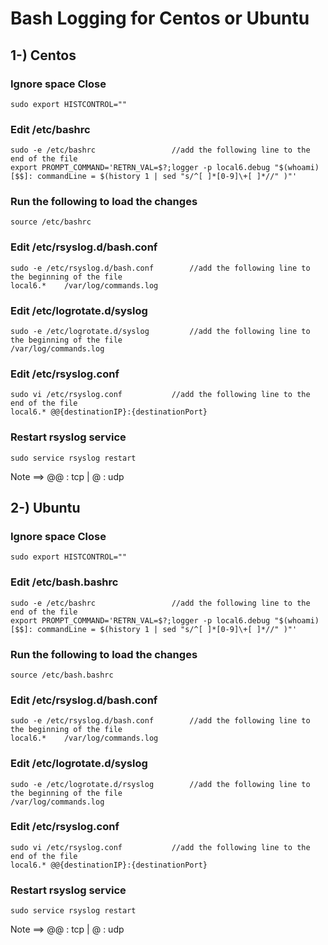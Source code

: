 # Bash Logging for Centos or Ubuntu

## 1-) Centos

### Ignore space Close

	sudo export HISTCONTROL=""

### Edit /etc/bashrc

	sudo -e /etc/bashrc    				//add the following line to the end of the file
	export PROMPT_COMMAND='RETRN_VAL=$?;logger -p local6.debug "$(whoami) [$$]: commandLine = $(history 1 | sed "s/^[ ]*[0-9]\+[ ]*//" )"'


### Run the following to load the changes

	source /etc/bashrc

### Edit /etc/rsyslog.d/bash.conf

	sudo -e /etc/rsyslog.d/bash.conf  		//add the following line to the beginning of the file
	local6.*    /var/log/commands.log

### Edit /etc/logrotate.d/syslog

	sudo -e /etc/logrotate.d/syslog 		//add the following line to the beginning of the file
	/var/log/commands.log

### Edit /etc/rsyslog.conf
	
	sudo vi /etc/rsyslog.conf			//add the following line to the end of the file
	local6.* @@{destinationIP}:{destinationPort}

### Restart rsyslog service

	sudo service rsyslog restart
	

Note ==> @@ : tcp | @ : udp 


## 2-) Ubuntu

### Ignore space Close

	sudo export HISTCONTROL=""

### Edit /etc/bash.bashrc

	sudo -e /etc/bashrc    				//add the following line to the end of the file
	export PROMPT_COMMAND='RETRN_VAL=$?;logger -p local6.debug "$(whoami) [$$]: commandLine = $(history 1 | sed "s/^[ ]*[0-9]\+[ ]*//" )"'

### Run the following to load the changes

	source /etc/bash.bashrc

### Edit /etc/rsyslog.d/bash.conf

	sudo -e /etc/rsyslog.d/bash.conf  		//add the following line to the beginning of the file
	local6.*    /var/log/commands.log

### Edit /etc/logrotate.d/syslog

	sudo -e /etc/logrotate.d/rsyslog 		//add the following line to the beginning of the file
	/var/log/commands.log

### Edit /etc/rsyslog.conf
	
	sudo vi /etc/rsyslog.conf			//add the following line to the end of the file
	local6.* @@{destinationIP}:{destinationPort}

### Restart rsyslog service

	sudo service rsyslog restart

Note ==> @@ : tcp | @ : udp 
